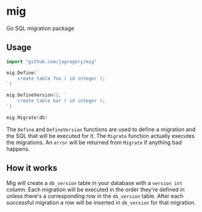 # mig

Go SQL migration package

## Usage

```go
import "github.com/jagregory/mig"

mig.Define(`
	create table foo ( id integer );
`)

mig.DefineVersion(2, `
	create table bar ( id integer );
`)

mig.Migrate(db)
```

The `Define` and `DefineVersion` functions are used to define a migration
and the SQL that will be executed for it. The `Migrate` function actually
executes the migrations. An `error` will be returned from `Migrate` if
anything bad happens.

## How it works

Mig will create a `db_version` table in your database with a `version int`
column. Each migration will be executed in the order they're defined in
unless there's a corresponding row in the `db_version` table. After each
successful migration a row will be inserted in `db_version` for that
migration.
